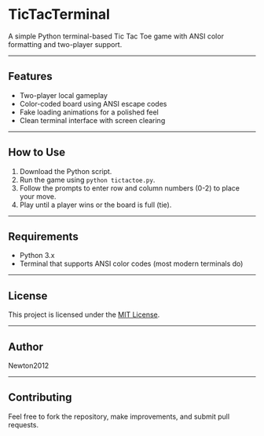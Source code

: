 # TicTacTerminal

A simple Python terminal-based Tic Tac Toe game with ANSI color formatting and two-player support.

---

## Features

- Two-player local gameplay
- Color-coded board using ANSI escape codes
- Fake loading animations for a polished feel
- Clean terminal interface with screen clearing

---

## How to Use

1. Download the Python script.
2. Run the game using `python tictactoe.py`.
3. Follow the prompts to enter row and column numbers (0-2) to place your move.
4. Play until a player wins or the board is full (tie).

---

## Requirements

- Python 3.x
- Terminal that supports ANSI color codes (most modern terminals do)

---

## License

This project is licensed under the [MIT License](LICENSE).

---

## Author

Newton2012

---

## Contributing

Feel free to fork the repository, make improvements, and submit pull requests.
